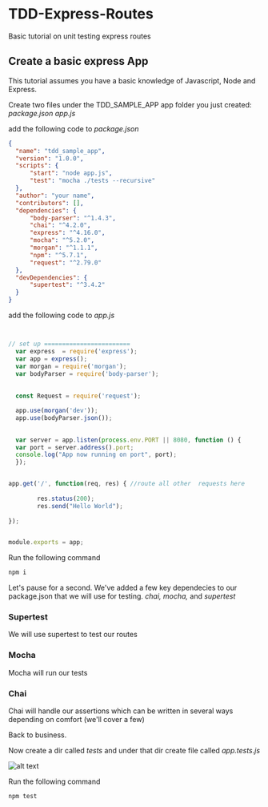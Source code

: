 # TDD-Express-Routes
Basic tutorial on unit testing express routes

## Create a basic express App
This tutorial assumes you have a basic knowledge of Javascript, Node and Express. 

Create two files under the TDD_SAMPLE_APP app folder you just created:  
*package.json*
*app.js*

  add the following code to *package.json*
  ```json
  {
    "name": "tdd_sample_app",
    "version": "1.0.0",
    "scripts": {
        "start": "node app.js",
        "test": "mocha ./tests --recursive"
    },
    "author": "your name",
    "contributors": [],
    "dependencies": {
        "body-parser": "^1.4.3",
        "chai": "^4.2.0",
        "express": "^4.16.0",
        "mocha": "^5.2.0",
        "morgan": "^1.1.1",
        "npm": "^5.7.1",
        "request": "^2.79.0"
    },
    "devDependencies": {
        "supertest": "^3.4.2"
    }
}

  ```
  
  add the following code to *app.js*
  
  ```js
  

  // set up ========================
    var express  = require('express');
    var app = express();                              
    var morgan = require('morgan');             
    var bodyParser = require('body-parser');   
    
        
    const Request = require('request');

    app.use(morgan('dev'));                                         
    app.use(bodyParser.json());                                     

   
    var server = app.listen(process.env.PORT || 8080, function () {
    var port = server.address().port;
    console.log("App now running on port", port);
    });

  
app.get('/', function(req, res) { //route all other  requests here
         
          res.status(200);
          res.send("Hello World");
                               
});


module.exports = app;

  ```
  
  Run the following command
```bash
npm i
```

  
  Let's pause for a second. We've added a few key dependecies to our package.json that we will use for testing.
  *chai, mocha,* and *supertest*
  
  ### Supertest
  We will use supertest to test our routes
  
  ### Mocha 
  Mocha will run our tests 
  
  ### Chai 
  Chai will handle our assertions which can be written in several ways depending on comfort (we'll cover a few)
  
 Back to business. 
 
 Now create a dir called *tests* and under that dir create file called *app.tests.js*
 
 ![alt text](https://res.cloudinary.com/veedbeta/image/upload/v1549398138/image_3_tiiwpb.png)
 
 
  Run the following command
```bash
npm test
```
    
    
    
  

